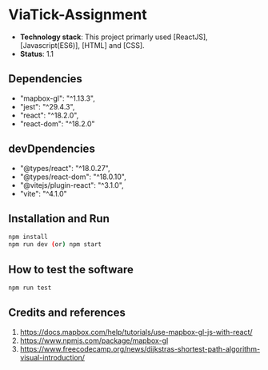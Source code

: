 # ViaTick-Assignment

- **Technology stack**: This project primarly used [ReactJS], [Javascript(ES6)], [HTML] and [CSS].
- **Status**: 1.1

## Dependencies
- "mapbox-gl": "^1.13.3",
- "jest": "^29.4.3",
- "react": "^18.2.0",
- "react-dom": "^18.2.0"

## devDpendencies
- "@types/react": "^18.0.27",
- "@types/react-dom": "^18.0.10",
- "@vitejs/plugin-react": "^3.1.0",
- "vite": "^4.1.0"

## Installation and Run
```bash
npm install
npm run dev (or) npm start
```

## How to test the software

```bash
npm run test
```


## Credits and references
1. https://docs.mapbox.com/help/tutorials/use-mapbox-gl-js-with-react/
2. https://www.npmjs.com/package/mapbox-gl
3. https://www.freecodecamp.org/news/dijkstras-shortest-path-algorithm-visual-introduction/